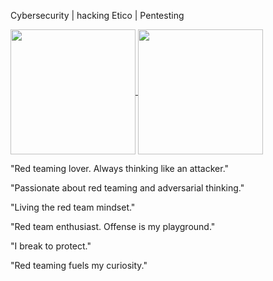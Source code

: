 Cybersecurity | hacking Etico | Pentesting
<div>
<a href="https://github.com/ealmont">
  <img height=200 align="center" src="https://github-readme-stats.vercel.app/api?username=ealmont&show_icons=true" />
</a>
<a href="https://github.com/ealmont">
  <img height=200 align="center" src="https://github-readme-stats.vercel.app/api/top-langs?username=ealmont&layout=compact&langs_count=8&hide=javascript,html,css,mdx&card_width=20" />
</a>
</div>

"Red teaming lover. Always thinking like an attacker."

"Passionate about red teaming and adversarial thinking."

"Living the red team mindset."

"Red team enthusiast. Offense is my playground."

"I break to protect."

"Red teaming fuels my curiosity."
